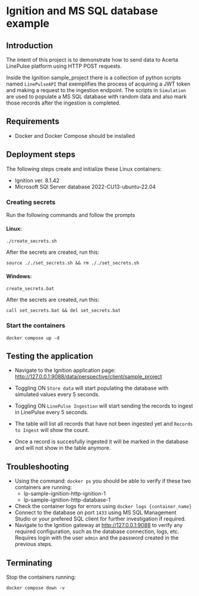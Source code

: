 # Ignition and MS SQL database example

## Introduction
The intent of this project is to demonstrate how to send data to Acerta LinePulse platform using HTTP POST requests. 

Inside the Ignition sample_project there is a collection of python scripts named `LinePulseAPI` that exemplifies the process of acquiring a JWT token and making a request to the ingestion endpoint. The scripts in `Simulation` are used to populate a MS SQL database with random data and also mark those records after the ingestion is completed.

## Requirements
- Docker and Docker Compose should be installed

## Deployment steps
The following steps create and initialize these Linux containers: 
- Ignition ver. 8.1.42
- Microsoft SQl Server database 2022-CU13-ubuntu-22.04

### Creating secrets
Run the following commands and follow the prompts
#### Linux:
```
./create_secrets.sh
```
After the secrets are created, run this:
```
source ././set_secrets.sh && rm ././set_secrets.sh
```
#### Windows:
```
create_secrets.bat
```
After the secrets are created, run this:
```
call set_secrets.bat && del set_secrets.bat
```
### Start the containers
```
docker compose up -d
```
## Testing the application
- Navigate to the Ignition application page: http://127.0.0.1:9088/data/perspective/client/sample_project

- Toggling ON `Store data` will start populating the database with simulated values every 5 seconds.
- Toggling ON `LinePulse Ingestion` will start sending the records to ingest in LinePulse every 5 seconds.
- The table will list all records that have not been ingested yet and `Records to Ingest` will show the count.
- Once a record is succesfully ingested it will be marked in the database and will not show in the table anymore.

## Troubleshooting
- Using the command: `docker ps` you should be able to verify if these two containers are running:
    - lp-sample-ignition-http-ignition-1
    - lp-sample-ignition-http-database-1
- Check the container logs for errors using `docker logs {container_name}`
- Connect to the database on port `1433` using MS SQL Management Studio or your prefered SQL client for further investigation if required.
- Navigate to the Ignition gateway at http://127.0.0.1:9088 to verify any required configuration, such as the database connection, logs, etc. Requires login with the user `admin` and the password created in the previous steps.

## Terminating
Stop the containers running:
``` 
docker compose down -v
```
